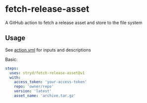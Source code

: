 # fetch-release-asset
A GitHub action to fetch a release asset and store to the file system

## Usage
See [action.yml](https://github.com/stryd/fetch-release-asset/blob/master/action.yml) for inputs and descriptions

Basic: 
```yml
steps: 
  uses: stryd/fetch-release-asset@v1
  with:  
    access_token: 'your-access-token'
    repo: 'owner/repo'
    version: 'latest'
    asset_name: 'archive.tar.gz'
```